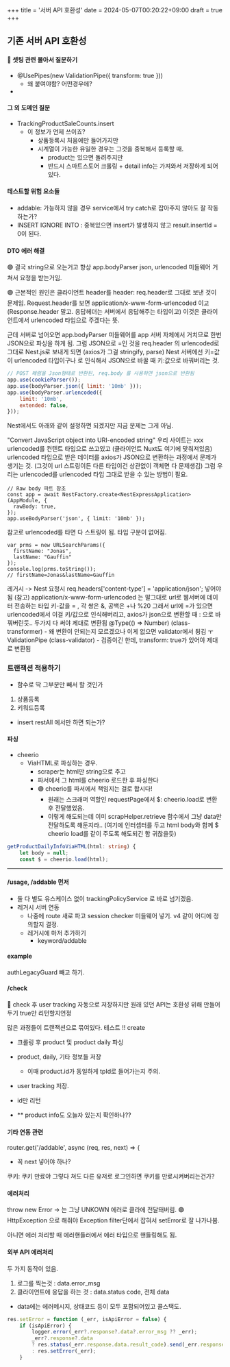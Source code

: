 +++
title = '서버 API 호환성'
date = 2024-05-07T00:20:22+09:00
draft = true
+++
## 기존 서버 API 호환성

#### 🍋 셋팅 관련 몰아서 질문하기
- @UsePipes(new ValidationPipe({ transform: true }))
  - 왜 붙여야함? 어떤경우에?
- 

#### 그 외 도메인 질문
- TrackingProductSaleCounts.insert
  - 이 정보가 언제 쓰이죠?
    - 상품등록시 처음에만 들어가지만 
    - 시계열이 가능한 유일한 경우는 그것을 중복해서 등록할 때.
      - product는 있으면 돌려주지만
      - 반드시 스마트스토어 크롤링 + detail info는 가져와서 저장하게 되어있다.

#### 테스트할 위험 요소들
- addable: 가능하지 않을 경우 service에서 try catch로 잡아주지 않아도 잘 작동하는가?
- INSERT IGNORE INTO : 중복있으면 insert가 발생하지 않고 result.insertId = 0이 된다.

#### DTO 에러 해결
🟣 결국 string으로 오는거고
항상 app.bodyParser json, urlencoded 미들웨어 거쳐서 요청을 받는거임.

🟣 근본적인 원인은
클라이언트 header를 header: req.header로 그대로 보낸 것이 문제임.
Request.header를 보면 application/x-www-form-urlencoded 이고 (Response.header 말고. 응답헤더는 서버에서 응답해주는 타입이고)
이것은 클라이언트에서 urlencoded 타입으로 주겠다는 뜻.

근데 서버로 넘어오면 app.bodyParser 미들웨어를 app 서버 자체에서 거치므로
한번 JSON으로 파싱을 하게 됨.
그럼 JSON으로 =인 것을 
req.header 의 urlencoded로 그대로 Nest.js로 보내게 되면 (axios가 그걸 stringify, parse)
Nest 서버에선 키=값이 urlencoded 타입이구나 로 인식해서
JSON으로 바꿀 때 키:값으로 바꿔버리는 것.



```javascript
// POST 페럼을 Json형태로 반환된, req.body 를 사용하면 json으로 반환됨
app.use(cookieParser());
app.use(bodyParser.json({ limit: '10mb' }));
app.use(bodyParser.urlencoded({ 
    limit: '10mb',
    extended: false,
}));
```

Nest에서도 아래와 같이 설정하면 되겠지만
지금 문제는 그게 아님.

"Convert JavaScript object into URI-encoded string"
우리 사이트는 xxx urlencoded를 컨텐트 타입으로 쓰고있고 (클라이언트 Nuxt도 여기에 맞춰져있음)
urlencoded 타입으로 받은 데이터를 
axios가 JSON으로 변환하는 과정에서 문제가 생기는 것.
(그것이 url 스트링이든 다른 타입이건 상관없이 객체면 다 문제생김)
그럼 우리는 urlencoded를 urlencoded 타입 그대로 받을 수 있는 방법이 필요.
```
// Raw body 파트 참조
const app = await NestFactory.create<NestExpressApplication>(AppModule, {
  rawBody: true,
});
app.useBodyParser('json', { limit: '10mb' });
```
참고로 urlencoded를 타면 다 스트링이 됨. 타입 구분이 없어짐.
```
var prms = new URLSearchParams({
  firstName: "Jonas",
  lastName: "Gauffin"
});
console.log(prms.toString());
// firstName=Jonas&lastName=Gauffin
```

레거시 -> Nest 요청시
req.headers['content-type'] = 'application/json'; 넣어야 됨
(참고)
application/x-www-form-urlencoded 는 말그대로 url로 웹서버에 데이터 전송하는 타입
키-값을 = , 각 쌍은 &, 공백은 +나 %20
그래서 url에 =가 있으면 urlencoded에서 이걸 키/값으로 인식해버리고, axios가 json으로 변환할 때 : 으로 바꿔버린듯..
두가지 다 써야 제대로 변환됨
@Type(() => Number) (class-transformer) - 왜 변환이 안되는지 모르겠으나 이게 없으면 validator에서 튕김 ㅜ
ValidationPipe (class-validator) - 검증이긴 한데, transform: true가 있어야 제대로 변환됨



### 트랜잭션 적용하기
- 함수로 딱 그부분만 빼서 할 것인가

1. 상품등록
2. 키워드등록
- insert restAll 에서만 하면 되는가?


#### 파싱
- cheerio
  - ViaHTML로 파싱하는 경우.
    - scraper는 html만 string으로 주고
    - 파서에서 그 html를 cheerio 로드한 후 파싱한다
    - 🟣 cheerio를 파서에서 책임지는 걸로 합시다!
      - 원래는 스크래퍼 역할인 requestPage에서 $: cheerio.load로 변환 후 전달했었음. 
      - 이렇게 해도되는데 이미 scrapHelper.retrieve 함수에서 그냥 data만 전달하도록 해둔지라.. (여기에 인터셉터를 두고 html body와 함께 $ cheerio load를 같이 주도록 해도되긴 함 귀찮을듯)
```typescript
getProductDailyInfoViaHTML(html: string) {
    let body = null;
    const $ = cheerio.load(html);
```

---
#### /usage, /addable 먼저
- 둘 다 별도 유스케이스 없이 trackingPolicyService 로 바로 넘기겠음.
- 레거시 서버 연동
  - 나중에 route 새로 파고 session checker 미들웨어 넣기.
    v4 같이 어디에 정의할지 결정.
  - 레거시에 마저 추가하기
    - keyword/addable


#### example
authLegacyGuard 빼고 하기.



#### /check
💎 check 후 user tracking 자동으로 저장하지만
원래 있던 API는 호환성 위해 만들어두기 true만 리턴할지언정

많은 과정들이 트랜잭션으로 묶여있다. 테스트 !!
create
- 크롤링 후 product 및 product daily 파싱
- product, daily, 기타 정보들 저장
  - 이때 product.id가 동일하게 tpId로 들어가는지 주의.
- user tracking 저장.
- id만 리턴

- ** product info도 오늘자 있는지 확인하나??



#### 기타 연동 관련
router.get('/addable', async (req, res, next) => {
- 꼭 next 넣어야 하나?

쿠키: 쿠키 만료야 그렇다 쳐도 다른 유저로 로그인하면 쿠키를 만료시켜버리는건가?



#### 에러처리
throw new Error -> 는 그냥 UNKOWN 에러로 클라에 전달돼버림.
🟣 HttpException 으로 해줘야 Exception filter단에서 잡혀서 setError로 잘 나가나봄.

아니면 에러 처리할 때 
에러핸들러에서 에러 타입으로 핸들링해도 됨.


#### 외부 API 에러처리
두 가지 동작이 있음.
1. 로그를 찍는것 : data.error_msg
2. 클라이언트에 응답을 하는 것 : data.status code, 전체 data
- data에는 에러메시지, 상태코드 등이 모두 포함되어있고 콜스택도.

```javascript
res.setError = function (_err, isApiError = false) {
    if (isApiError) {
        logger.error(_err?.response?.data?.error_msg ?? _err);
        _err?.response?.data 
        ? res.status(_err.response.data.result_code).send(_err.response.data) 
        : res.setError(_err);
    }
```


